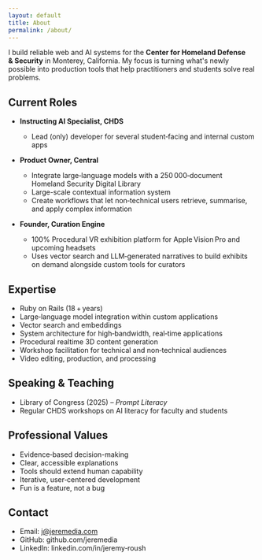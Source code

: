 ```yaml
---
layout: default
title: About
permalink: /about/
---
```


I build reliable web and AI systems for the **Center for Homeland Defense & Security** in Monterey, California. My focus is turning what's newly possible into production tools that help practitioners and students solve real problems.

## Current Roles

- **Instructing AI Specialist, CHDS**

    - Lead (only) developer for several student‑facing and internal custom apps

* **Product Owner, Central**
    - Integrate large‑language models with a 250 000‑document Homeland Security Digital Library
  - Large-scale contextual information system
  - Create workflows that let non‑technical users retrieve, summarise, and apply complex information

* **Founder, Curation Engine**
  - 100% Procedural VR exhibition platform for Apple Vision Pro and upcoming headsets
  - Uses vector search and LLM‑generated narratives to build exhibits on demand alongside custom tools for curators

## Expertise

* Ruby on Rails (18 + years)
* Large‑language model integration within custom applications
* Vector search and embeddings
* System architecture for high‑bandwidth, real‑time applications
* Procedural realtime 3D content generation
* Workshop facilitation for technical and non‑technical audiences
* Video editing, production, and processing

## Speaking & Teaching

* Library of Congress (2025) – *Prompt Literacy*
* Regular CHDS workshops on AI literacy for faculty and students

## Professional Values

* Evidence‑based decision-making
* Clear, accessible explanations
* Tools should extend human capability
* Iterative, user‑centered development
* Fun is a feature, not a bug

## Contact

* Email: [j@jeremedia.com](mailto:j@jeremedia.com)
* GitHub: github.com/jeremedia
* LinkedIn: linkedin.com/in/jeremy‑roush
